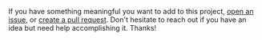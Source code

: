 If you have something meaningful you want to add to this project, [open an issue](https://github.com/ibraheemdev/ibraheemca/issues/new), or [create a pull request](https://github.com/ibraheemdev/ibraheemca/compare). Don't hesitate to reach out if you have an idea but need help accomplishing it. Thanks!
